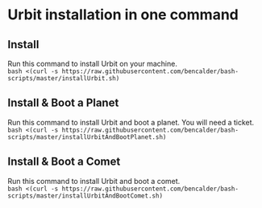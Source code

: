 # Urbit installation in one command

## Install
Run this command to install Urbit on your machine.  
`bash <(curl -s https://raw.githubusercontent.com/bencalder/bash-scripts/master/installUrbit.sh)`  


## Install & Boot a Planet
Run this command to install Urbit and boot a planet. You will need a ticket.  
`bash <(curl -s https://raw.githubusercontent.com/bencalder/bash-scripts/master/installUrbitAndBootPlanet.sh)`


## Install & Boot a Comet
Run this command to install Urbit and boot a comet.   
`bash <(curl -s https://raw.githubusercontent.com/bencalder/bash-scripts/master/installUrbitAndBootComet.sh)`